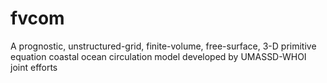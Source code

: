 # fvcom
A prognostic, unstructured-grid, finite-volume, free-surface, 3-D primitive equation coastal ocean circulation model developed by UMASSD-WHOI joint efforts
